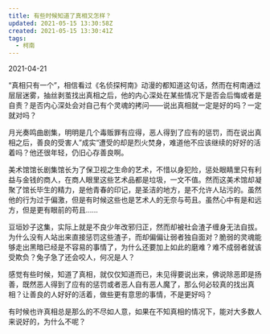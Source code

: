 ```yaml
---
title: 有些时候知道了真相又怎样？
updated: 2021-05-15 13:30:58Z
created: 2021-05-15 13:30:41Z
tags:
  - 柯南
---
```


2021-04-21

“真相只有一个”，相信看过《名侦探柯南》动漫的都知道这句话，然而在柯南通过层层迷雾，抽丝剥茧找出真相之后，他的内心深处在某些情况下是否会后悔或者是自责？是否内心深处会对自己有个灵魂的拷问——说出真相就一定是好的吗？一定就对吗？

月光奏鸣曲剧集，明明是几个毒贩罪有应得，恶人得到了应有的惩罚，而在说出真相之后，善良的受害人”成实“遭受的却是烈火焚身，难道他不应该继续的好好的活着吗？他还很年轻，仍旧心存善良啊。

美术馆馆长剧集馆长为了保卫视之生命的艺术，不惜以身犯险，惩处眼睛里只有利益与金钱的商人，在商人眼里这些艺术品都是垃圾，一文不值。然而这美术馆却凝聚了馆长毕生的精力，是他青春的印记，是圣洁的地方，是不允许人玷污的。虽然他的行为过于偏激，但是有时候这些也是艺术人的无奈与苟且。虽然心中有是和远方，但是更有眼前的苟且……

豆垣妙子这集，实际上就是不良少年改邪归正，然而却被社会渣子缠身无法自拔。 为什么没有人站出来直接惩罚这些渣子，而却偏偏让弱者独自面对？脆弱的灵魂能够走出黑暗已经是不容易的事情了，为什么还要加上如此的磨难？难不成弱者就该受欺负？兔子急了还会咬人，何况是人？

感觉有些时候，知道了真相，就仅仅知道而已，未见得要说出来，佛说除恶即是扬善，既然恶人得到了应有的惩罚或者恶人自有恶人魔了，那么何必较真的找出真相？让善良的人好好的活着，做些更有意思的事情，不是更好吗？

有时候也许真相总是那么的不尽如人意，如果在不知真相的情况下，能对大多数人来说好的，为什么不呢？

